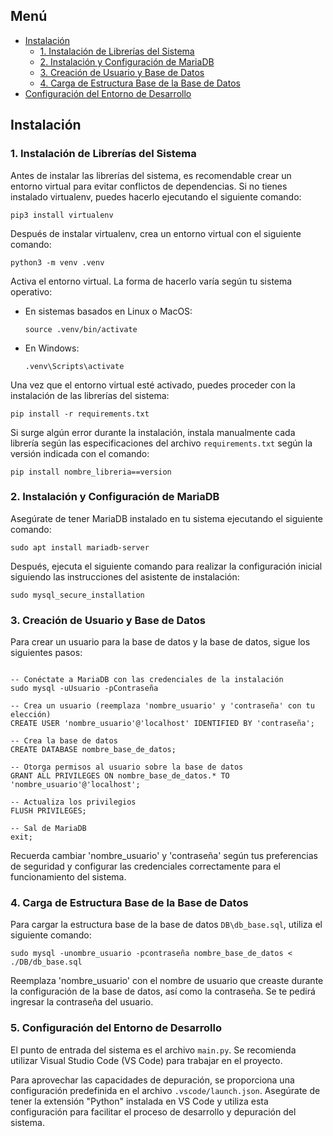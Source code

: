 <h2>Menú</h2>

- [Instalación](#instalación)
  - [1. Instalación de Librerías del Sistema](#1-instalación-de-librerías-del-sistema)
  - [2. Instalación y Configuración de MariaDB](#2-instalación-y-configuración-de-mariadb)
  - [3. Creación de Usuario y Base de Datos](#3-creación-de-usuario-y-base-de-datos)
  - [4. Carga de Estructura Base de la Base de Datos](#4-carga-de-estructura-base-de-la-base-de-datos)
- [Configuración del Entorno de Desarrollo](#5-configuracion-del-entorno-de-desarrollo)

<h2 id="instalación">Instalación</h2>

<h3 id="1-instalación-de-librerías-del-sistema">1. Instalación de Librerías del Sistema</h3>

<p>Antes de instalar las librerías del sistema, es recomendable crear un entorno virtual para evitar conflictos de dependencias. Si no tienes instalado virtualenv, puedes hacerlo ejecutando el siguiente comando:</p>

<pre><code>pip3 install virtualenv</code></pre>

<p>Después de instalar virtualenv, crea un entorno virtual con el siguiente comando:</p>

<pre><code>python3 -m venv .venv</code></pre>

<p>Activa el entorno virtual. La forma de hacerlo varía según tu sistema operativo:</p>

<ul>
  <li>En sistemas basados en Linux o MacOS:</li>
  <pre><code>source .venv/bin/activate</code></pre>

<li>En Windows:</li>
  <pre><code>.venv\Scripts\activate</code></pre>
</ul>

<p>Una vez que el entorno virtual esté activado, puedes proceder con la instalación de las librerías del sistema:</p>

<pre><code>pip install -r requirements.txt</code></pre>

<p>Si surge algún error durante la instalación, instala manualmente cada librería según las especificaciones del archivo <code>requirements.txt</code> según la versión indicada con el comando:</p>

<pre><code>pip install nombre_libreria==version</code></pre>

<h3 id="2-instalación-y-configuración-de-mariadb">2. Instalación y Configuración de MariaDB</h3>

<p>Asegúrate de tener MariaDB instalado en tu sistema ejecutando el siguiente comando:</p>

<pre><code>sudo apt install mariadb-server</code></pre>

<p>Después, ejecuta el siguiente comando para realizar la configuración inicial siguiendo las instrucciones del asistente de instalación:</p>

<pre><code>sudo mysql_secure_installation</code></pre>

<h3 id="3-creación-de-usuario-y-base-de-datos">3. Creación de Usuario y Base de Datos</h3>

<p>Para crear un usuario para la base de datos y la base de datos, sigue los siguientes pasos:</p>

<pre><code>
-- Conéctate a MariaDB con las credenciales de la instalación
sudo mysql -uUsuario -pContraseña

-- Crea un usuario (reemplaza 'nombre_usuario' y 'contraseña' con tu elección)
CREATE USER 'nombre_usuario'@'localhost' IDENTIFIED BY 'contraseña';

-- Crea la base de datos
CREATE DATABASE nombre_base_de_datos;

-- Otorga permisos al usuario sobre la base de datos
GRANT ALL PRIVILEGES ON nombre_base_de_datos.* TO 'nombre_usuario'@'localhost';

-- Actualiza los privilegios
FLUSH PRIVILEGES;

-- Sal de MariaDB
exit;
</code></pre>

<p>Recuerda cambiar 'nombre_usuario' y 'contraseña' según tus preferencias de seguridad y configurar las credenciales correctamente para el funcionamiento del sistema.</p>

<h3 id="4-carga-de-estructura-base-de-la-base-de-datos">4. Carga de Estructura Base de la Base de Datos</h3>

<p>Para cargar la estructura base de la base de datos <code>DB\db_base.sql</code>, utiliza el siguiente comando:</p>

<pre><code>sudo mysql -unombre_usuario -pcontraseña nombre_base_de_datos < ./DB/db_base.sql</code></pre>

<p>Reemplaza 'nombre_usuario' con el nombre de usuario que creaste durante la configuración de la base de datos, así como la contraseña. Se te pedirá ingresar la contraseña del usuario.</p>

<h3 id="5-configuracion-del-entorno-de-desarrollo">5. Configuración del Entorno de Desarrollo</h3>

<p>El punto de entrada del sistema es el archivo <code>main.py</code>. Se recomienda utilizar Visual Studio Code (VS Code) para trabajar en el proyecto.</p>

<p>Para aprovechar las capacidades de depuración, se proporciona una configuración predefinida en el archivo <code>.vscode/launch.json</code>. Asegúrate de tener la extensión "Python" instalada en VS Code y utiliza esta configuración para facilitar el proceso de desarrollo y depuración del sistema.</p>

